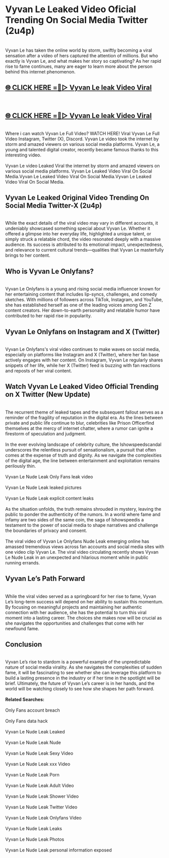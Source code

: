 # Vyvan Le Leaked Video Oficial Trending On Social Media Twitter (2u4p)
<br>
Vyvan Le has taken the online world by storm, swiftly becoming a viral sensation after a video of hers captured the attention of millions. But who exactly is Vyvan Le, and what makes her story so captivating? As her rapid rise to fame continues, many are eager to learn more about the person behind this internet phenomenon.
<br>
<h2><a href="https://v.mview.online/p/url.html?title=Vyvan_Le&ref=git">🌐 CLICK HERE =👙▷ Vyvan Le leak Video Viral</a></h2>
<br>
<h2><a href="https://v.mview.online/p/url.html?title=Vyvan_Le&ref=git">🌐 CLICK HERE =👙▷ Vyvan Le leak Video Viral</a></h2>
<br>
Where i can watch Vyvan Le Full Video? WATCH HERE! Viral Vyvan Le Full Video Instagram, Twitter (X), Discord. Vyvan Le video took the internet by storm and amazed viewers on various social media platforms. Vyvan Le, a young and talented digital creator, recently became famous thanks to this interesting video.
<br><br>
Vyvan Le video Leaked Viral the internet by storm and amazed viewers on various social media platforms. Vyvan Le Leaked Video Viral On Social Media.Vyvan Le Leaked Video Viral On Social Media.Vyvan Le Leaked Video Viral On Social Media.
<br>
<h2>Vyvan Le Leaked Original Video Trending On Social Media Twitter-X (2u4p)</h2>
<br>
While the exact details of the viral video may vary in different accounts, it undeniably showcased something special about Vyvan Le. Whether it offered a glimpse into her everyday life, highlighted a unique talent, or simply struck a relatable chord, the video resonated deeply with a massive audience. Its success is attributed to its emotional impact, unexpectedness, and relevance to current cultural trends—qualities that Vyvan Le masterfully brings to her content.
<br>
<h2>Who is Vyvan Le Onlyfans?</h2>
<br>
Vyvan Le Onlyfans is a young and rising social media influencer known for her entertaining content that includes lip-syncs, challenges, and comedy sketches. With millions of followers across TikTok, Instagram, and YouTube, she has established herself as one of the leading voices among Gen Z content creators. Her down-to-earth personality and relatable humor have contributed to her rapid rise in popularity.
<br>
<h2>Vyvan Le Onlyfans on Instagram and X (Twitter)</h2>
<br>
Vyvan Le Onlyfans's viral video continues to make waves on social media, especially on platforms like Instagram and X (Twitter), where her fan base actively engages with her content. On Instagram, Vyvan Le regularly shares snippets of her life, while her X (Twitter) feed is buzzing with fan reactions and reposts of her viral content.
<br>
<h2>Watch Vyvan Le Leaked Video Official Trending on X Twitter (New Update)</h2>
<br>
The recurrent theme of leaked tapes and the subsequent fallout serves as a reminder of the fragility of reputation in the digital era. As the lines between private and public life continue to blur, celebrities like Prison Officerfind themselves at the mercy of internet chatter, where a rumor can ignite a firestorm of speculation and judgment.
<br><br>
In the ever evolving landscape of celebrity culture, the Ishowspeedscandal underscores the relentless pursuit of sensationalism, a pursuit that often comes at the expense of truth and dignity. As we navigate the complexities of the digital age, the line between entertainment and exploitation remains perilously thin.
<br><br>
Vyvan Le Nude Leak Only Fans leak video
<br><br>
Vyvan Le Nude Leak leaked pictures
<br><br>
Vyvan Le Nude Leak explicit content leaks
<br><br>
As the situation unfolds, the truth remains shrouded in mystery, leaving the public to ponder the authenticity of the rumors. In a world where fame and infamy are two sides of the same coin, the saga of Ishowspeedis a testament to the power of social media to shape narratives and challenge the boundaries of privacy and consent.
<br><br>
The viral video of Vyvan Le Onlyfans Nude Leak emerging online has amassed tremendous views across fan accounts and social media sites with one video clip Vyvan Le. The viral video circulating recently shows Vyvan Le Nude Leak in an unexpected and hilarious moment while in public running errands.
<br>
<h2>Vyvan Le’s Path Forward</h2>
<br>
While the viral video served as a springboard for her rise to fame, Vyvan Le’s long-term success will depend on her ability to sustain this momentum. By focusing on meaningful projects and maintaining her authentic connection with her audience, she has the potential to turn this viral moment into a lasting career. The choices she makes now will be crucial as she navigates the opportunities and challenges that come with her newfound fame.
<br>
<h2>Conclusion</h2>
<br>
Vyvan Le’s rise to stardom is a powerful example of the unpredictable nature of social media virality. As she navigates the complexities of sudden fame, it will be fascinating to see whether she can leverage this platform to build a lasting presence in the industry or if her time in the spotlight will be brief. Ultimately, the future of Vyvan Le’s career is in her hands, and the world will be watching closely to see how she shapes her path forward.
<br><br>
<strong>Related Searches:</strong>
<br><br>
Only Fans account breach
<br><br>
Only Fans data hack
<br><br>
Vyvan Le Nude Leak Leaked
<br><br>
Vyvan Le Nude Leak Nude
<br><br>
Vyvan Le Nude Leak Sexy Video
<br><br>
Vyvan Le Nude Leak xxx Video
<br><br>
Vyvan Le Nude Leak Porn
<br><br>
Vyvan Le Nude Leak Adult Video
<br><br>
Vyvan Le Nude Leak Shower Video
<br><br>
Vyvan Le Nude Leak Twitter Video
<br><br>
Vyvan Le Nude Leak Onlyfans Video
<br><br>
Vyvan Le Nude Leak Leaks
<br><br>
Vyvan Le Nude Leak Photos
<br><br>
Vyvan Le Nude Leak personal information exposed